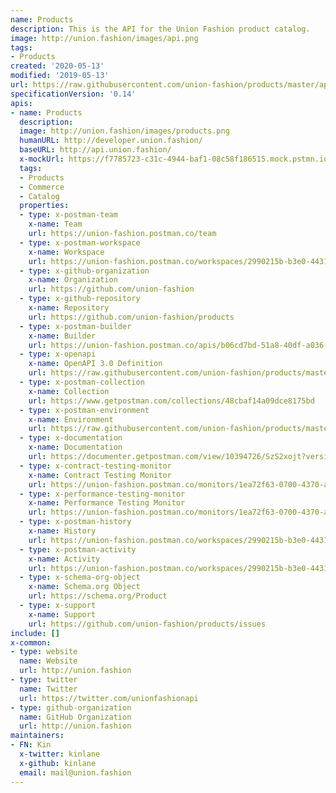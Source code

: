```yaml
---
name: Products
description: This is the API for the Union Fashion product catalog.
image: http://union.fashion/images/api.png
tags:
- Products
created: '2020-05-13'
modified: '2019-05-13'
url: https://raw.githubusercontent.com/union-fashion/products/master/apis.json
specificationVersion: '0.14'
apis:
- name: Products
  description:
  image: http://union.fashion/images/products.png
  humanURL: http://developer.union.fashion/
  baseURL: http://api.union.fashion/
  x-mockUrl: https://f7785723-c31c-4944-baf1-08c58f186515.mock.pstmn.io
  tags:
  - Products
  - Commerce
  - Catalog
  properties:
  - type: x-postman-team
    x-name: Team
    url: https://union-fashion.postman.co/team
  - type: x-postman-workspace
    x-name: Workspace
    url: https://union-fashion.postman.co/workspaces/2990215b-b3e0-4431-b2ca-80cf01274a25/apis
  - type: x-github-organization
    x-name: Organization
    url: https://github.com/union-fashion  
  - type: x-github-repository
    x-name: Repository
    url: https://github.com/union-fashion/products    
  - type: x-postman-builder
    x-name: Builder
    url: https://union-fashion.postman.co/apis/b06cd7bd-51a8-40df-a036-d5cec42700c6?version=e9d51adf-9738-4e58-9c76-b0d11c196d1d          
  - type: x-openapi
    x-name: OpenAPI 3.0 Definition
    url: https://raw.githubusercontent.com/union-fashion/products/master/products-v1.json
  - type: x-postman-collection
    x-name: Collection
    url: https://www.getpostman.com/collections/48cbaf14a09dce8175bd       
  - type: x-postman-environment
    x-name: Environment
    url: https://raw.githubusercontent.com/union-fashion/products/master/products-environment-v1.json
  - type: x-documentation
    x-name: Documentation
    url: https://documenter.getpostman.com/view/10394726/SzS2xojt?version=latest           
  - type: x-contract-testing-monitor
    x-name: Contract Testing Monitor
    url: https://union-fashion.postman.co/monitors/1ea72f63-0700-4370-a289-9a749bc9dd81
  - type: x-performance-testing-monitor
    x-name: Performance Testing Monitor
    url: https://union-fashion.postman.co/monitors/1ea72f63-0700-4370-a289-9a749bc9dd81    
  - type: x-postman-history
    x-name: History
    url: https://union-fashion.postman.co/workspaces/2990215b-b3e0-4431-b2ca-80cf01274a25/history
  - type: x-postman-activity
    x-name: Activity
    url: https://union-fashion.postman.co/workspaces/2990215b-b3e0-4431-b2ca-80cf01274a25/activity
  - type: x-schema-org-object
    x-name: Schema.org Object
    url: https://schema.org/Product      
  - type: x-support
    x-name: Support
    url: https://github.com/union-fashion/products/issues    
include: []
x-common:
- type: website
  name: Website
  url: http://union.fashion
- type: twitter
  name: Twitter
  url: https://twitter.com/unionfashionapi
- type: github-organization
  name: GitHub Organization
  url: http://union.fashion  
maintainers:
- FN: Kin
  x-twitter: kinlane
  x-github: kinlane
  email: mail@union.fashion      
---
```


